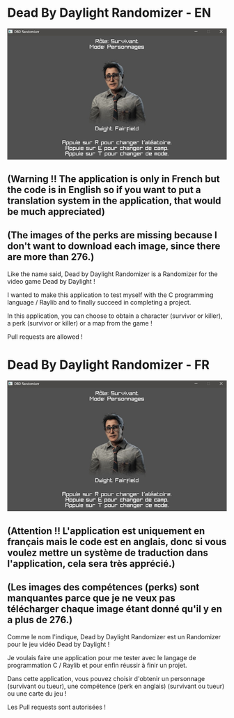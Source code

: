 # Dead By Daylight Randomizer - EN

![image](dbdrandomizer_image.jpg)

## (Warning !! The application is only in French but the code is in English so if you want to put a translation system in the application, that would be much appreciated)
## (The images of the perks are missing because I don't want to download each image, since there are more than 276.)

Like the name said, Dead by Daylight Randomizer is a Randomizer for the video game Dead by Daylight !

I wanted to make this application to test myself with the C programming language / Raylib and to finally succeed in completing a project.

In this application, you can choose to obtain a character (survivor or killer), a perk (survivor or killer) or a map from the game !

Pull requests are allowed !

# Dead By Daylight Randomizer - FR

![image](dbdrandomizer_image.jpg)

## (Attention !! L'application est uniquement en français mais le code est en anglais, donc si vous voulez mettre un système de traduction dans l'application, cela sera très apprécié.)
## (Les images des compétences (perks) sont manquantes parce que je ne veux pas télécharger chaque image étant donné qu'il y en a plus de 276.)

Comme le nom l'indique, Dead by Daylight Randomizer est un Randomizer pour le jeu vidéo Dead by Daylight !

Je voulais faire une application pour me tester avec le langage de programmation C / Raylib et pour enfin réussir à finir un projet.

Dans cette application, vous pouvez choisir d'obtenir un personnage (survivant ou tueur), une compétence (perk en anglais) (survivant ou tueur) ou une carte du jeu !

Les Pull requests sont autorisées !
